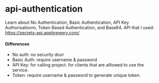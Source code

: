 # api-authentication
Learn about No Authentication, Basic Authentication, API Key Authorisationm, Token Based Authentication, and Base64.
API that I used: https://secrets-api.appbrewery.com/
<h4>Differences</h4>
<ul>
<li>No auth: no security door</li>
<li>Basic Auth: require username & password</li>
<li>API Key: for calling project. for clients that are alllowed to use the service.</li>
<li>Token: require username & password to generate unique token.</li>
</ul>

